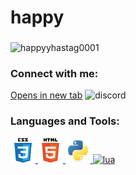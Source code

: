 # happy

<h3 align="center"></h3>

<p align="left"> <img src="https://komarev.com/ghpvc/?username=happyyhastag0001&label=Profile%20views&color=0e75b6&style=flat" alt="happyyhastag0001" /> </p>

<h3 align="left">Connect with me:</h3>
<p align="left">
</a> <a href="placeholder.com" target="_blank">Opens in new tab</a> <img src="https://cdn-icons-png.flaticon.com/512/4945/4945973.png" alt="discord" width="40" height="40"/> </a>
</p>

<h3 align="left">Languages and Tools:</h3>
<p align="left"> <a href="https://www.w3schools.com/css/" target="_blank" rel="noreferrer"> <img src="https://raw.githubusercontent.com/devicons/devicon/master/icons/css3/css3-original-wordmark.svg" alt="css3" width="40" height="40"/> </a> <a href="https://www.w3.org/html/" target="_blank" rel="noreferrer"> <img src="https://raw.githubusercontent.com/devicons/devicon/master/icons/html5/html5-original-wordmark.svg" alt="html5" width="40" height="40"/> </a> <a href="https://www.python.org" target="_blank" rel="noreferrer"> <img src="https://raw.githubusercontent.com/devicons/devicon/master/icons/python/python-original.svg" alt="python" width="40" height="40"/> </a> <a href="https://www.lua.org/" target="_blank" rel="noreferrer"> <img src="https://upload.wikimedia.org/wikipedia/commons/c/cf/Lua-Logo.svg" alt="lua" width="40" height="40"/> </a> </p>

